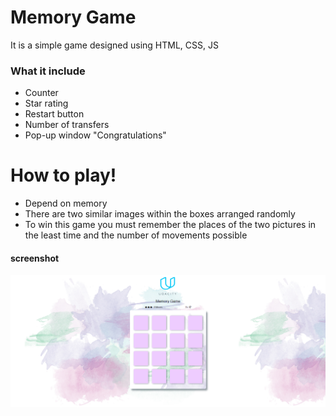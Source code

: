 
# Memory Game

It is a simple game designed using HTML, CSS, JS
### What it include

  -  Counter 
  - Star rating
  - Restart button
  - Number of transfers
  - Pop-up window "Congratulations"

# How to play!

  - Depend on memory
  - There are two similar images within the boxes arranged randomly
  - To win this game you must remember the places of the two pictures in the least time and the number of movements possible

  #### screenshot
![memory game screenshot](screenshot.png)


